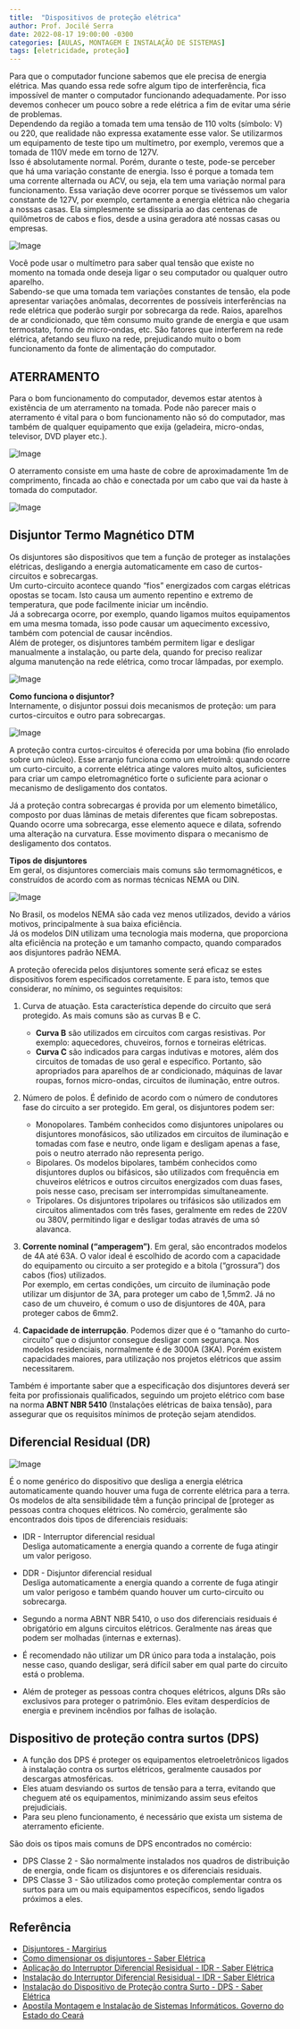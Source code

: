 ```yaml
---
title:  "Dispositivos de proteção elétrica"
author: Prof. Jocilé Serra
date: 2022-08-17 19:00:00 -0300
categories: [AULAS, MONTAGEM E INSTALAÇÃO DE SISTEMAS]
tags: [eletricidade, proteção]
---
```


Para que o computador funcione sabemos que ele precisa de energia elétrica. Mas quando essa rede sofre algum tipo de interferência, fica impossível de manter o computador funcionando adequadamente. Por isso devemos conhecer um pouco sobre a rede elétrica a fim de evitar uma série de problemas.  
Dependendo da região a tomada tem uma tensão de 110 volts (símbolo: V) ou 220, que realidade não expressa exatamente esse valor. Se utilizarmos um equipamento de teste tipo um multímetro, por exemplo, veremos que a tomada de 110V mede em torno de 127V.  
Isso é absolutamente normal. Porém, durante o teste, pode-se perceber que há uma variação constante de energia. Isso é porque a tomada tem uma corrente alternada ou ACV, ou seja, ela tem uma variação normal para funcionamento. Essa variação deve ocorrer
porque se tivéssemos um valor constante de 127V, por exemplo, certamente a energia elétrica não chegaria a nossas casas. Ela simplesmente se dissiparia ao das centenas de quilômetros de cabos e fios, desde a usina geradora até nossas casas ou empresas.

![Image](https://user-images.githubusercontent.com/45495068/185793015-1b856138-8751-4f32-80e2-1ca66692454c.png)

Você pode usar o multímetro para saber qual tensão que existe no momento na tomada onde deseja ligar o seu computador ou qualquer outro aparelho.  
Sabendo-se que uma tomada tem variações constantes de tensão, ela pode apresentar variações anômalas, decorrentes de possíveis interferências na rede elétrica que poderão surgir por sobrecarga da rede. Raios, aparelhos de ar condicionado, que têm
consumo muito grande de energia e que usam termostato, forno de micro-ondas, etc. São fatores que interferem na rede elétrica, afetando seu fluxo na rede, prejudicando muito o bom funcionamento da fonte de alimentação do computador.

## ATERRAMENTO

Para o bom funcionamento do computador, devemos estar atentos à existência de um aterramento na tomada. Pode não parecer mais o aterramento é vital para o bom funcionamento não só do computador, mas também de qualquer equipamento que exija
(geladeira, micro-ondas, televisor, DVD player etc.).  

![Image](https://user-images.githubusercontent.com/45495068/185793855-ea604228-2d54-4b19-a4cb-3401389b5a56.png)

O aterramento consiste em uma haste de cobre de aproximadamente 1m de comprimento, fincada ao chão e conectada por um cabo que vai da haste à tomada do computador.

![Image](https://user-images.githubusercontent.com/45495068/185794833-52a2f7b8-c159-4265-973f-6e251fff0d04.png)

## Disjuntor Termo Magnético DTM

Os disjuntores são dispositivos que tem a função de proteger as instalações elétricas, desligando a energia automaticamente em caso de curtos-circuitos e sobrecargas.  
Um curto-circuito acontece quando “fios” energizados com cargas elétricas opostas se tocam. Isto causa um aumento repentino e extremo de temperatura, que pode facilmente iniciar um incêndio.  
Já a sobrecarga ocorre, por exemplo, quando ligamos muitos equipamentos em uma mesma tomada, isso pode causar um aquecimento excessivo, também com potencial de causar incêndios.  
Além de proteger, os disjuntores também permitem ligar e desligar manualmente a instalação, ou parte dela, quando for preciso realizar alguma manutenção na rede elétrica, como trocar lâmpadas, por exemplo.  

![Image](https://user-images.githubusercontent.com/45495068/185794248-af64410a-4313-49fa-a622-ee7261b2c65e.png)

**Como funciona o disjuntor?**  
Internamente, o disjuntor possui dois mecanismos de proteção: um para curtos-circuitos e outro para sobrecargas.  

![Image](https://user-images.githubusercontent.com/45495068/185794528-e80a042c-bbd5-47a0-bf4c-925bb547b9e5.png)

A proteção contra curtos-circuitos é oferecida por uma bobina (fio enrolado sobre um núcleo). Esse arranjo funciona como um eletroímã: quando ocorre um curto-circuito, a corrente elétrica atinge valores muito altos, suficientes para criar um campo eletromagnético forte o suficiente para acionar o mecanismo de desligamento dos contatos.  

Já a proteção contra sobrecargas é provida por um elemento bimetálico, composto por duas lâminas de metais diferentes que ficam sobrepostas. Quando ocorre uma sobrecarga, esse elemento aquece e dilata, sofrendo uma alteração na curvatura. Esse movimento dispara o mecanismo de desligamento dos contatos.  

**Tipos de disjuntores**  
Em geral, os disjuntores comerciais mais comuns são termomagnéticos, e construídos de acordo com as normas técnicas NEMA ou DIN.

![Image](https://user-images.githubusercontent.com/45495068/185794641-7309209a-4d01-4147-abfc-b98eaf654be2.png)

No Brasil, os modelos NEMA são cada vez menos utilizados, devido a vários motivos, principalmente à sua baixa eficiência.  
Já os modelos DIN utilizam uma tecnologia mais moderna, que proporciona alta eficiência na proteção e um tamanho compacto, quando comparados aos disjuntores padrão NEMA.  

A proteção oferecida pelos disjuntores somente será eficaz se estes dispositivos forem especificados corretamente. E para isto, temos que considerar, no mínimo, os seguintes requisitos:  

1) Curva de atuação. Esta característica depende do circuito que será protegido. As mais comuns são as curvas B e C.
   - **Curva B** são utilizados em circuitos com cargas resistivas. Por exemplo: aquecedores, chuveiros, fornos e torneiras elétricas.
   - **Curva C** são indicados para cargas indutivas e motores, além dos circuitos de tomadas de uso geral e específico. Portanto, são apropriados para aparelhos de ar condicionado, máquinas de lavar roupas, fornos micro-ondas, circuitos de iluminação, entre outros.

2) Número de polos. É definido de acordo com o número de condutores fase do circuito a ser protegido. Em geral, os disjuntores podem ser:
   - Monopolares. Também conhecidos como disjuntores unipolares ou disjuntores monofásicos, são utilizados em circuitos de iluminação e tomadas com fase e neutro, onde ligam e desligam apenas a fase, pois o neutro aterrado não representa perigo.  
   - Bipolares. Os modelos bipolares, também conhecidos como disjuntores duplos ou bifásicos, são utilizados com frequência em chuveiros elétricos e outros circuitos energizados com duas fases, pois nesse caso, precisam ser interrompidas simultaneamente.
   - Tripolares. Os disjuntores tripolares ou trifásicos são utilizados em circuitos alimentados com três fases, geralmente em redes de 220V ou 380V, permitindo ligar e desligar todas através de uma só alavanca.

3) **Corrente nominal (“amperagem”)**.  Em geral, são encontrados modelos de 4A até 63A. O valor ideal é escolhido de acordo com a capacidade do equipamento ou circuito a ser protegido e a bitola (“grossura”) dos cabos (fios) utilizados.  
   Por exemplo, em certas condições, um circuito de iluminação pode utilizar um disjuntor de 3A, para proteger um cabo de 1,5mm2. Já no caso de um chuveiro, é comum o uso de disjuntores de 40A, para proteger cabos de 6mm2.

4) **Capacidade de interrupção**. Podemos dizer que é o “tamanho do curto-circuito” que o disjuntor consegue desligar com segurança. Nos modelos residenciais, normalmente é de 3000A (3KA). Porém existem capacidades maiores, para utilização nos projetos elétricos que assim necessitarem.

Também é importante saber que a especificação dos disjuntores deverá ser feita por profissionais qualificados, seguindo um projeto elétrico com base na norma **ABNT NBR 5410** (Instalações elétricas de baixa tensão), para assegurar que os requisitos mínimos de proteção sejam atendidos.

## Diferencial Residual (DR)

![Image](https://user-images.githubusercontent.com/45495068/185796087-6604aaca-2a2a-4e64-ad77-83a69b01976d.png)

É o nome genérico do dispositivo que desliga a energia elétrica automaticamente quando houver uma fuga de corrente elétrica para a terra. Os modelos de alta sensibilidade têm a função principal de [proteger as pessoas contra choques elétricos. No comércio, geralmente são encontrados dois tipos de diferenciais residuais:

- IDR - Interruptor diferencial residual  
Desliga automaticamente a energia quando a corrente de fuga atingir um valor perigoso.

- DDR - Disjuntor diferencial residual  
Desliga automaticamente a energia quando a corrente de fuga atingir um valor perigoso e também quando houver um curto-circuito ou sobrecarga.

- Segundo a norma ABNT NBR 5410, o uso dos diferenciais residuais é obrigatório em alguns circuitos elétricos. Geralmente nas áreas que podem ser molhadas (internas e externas).
- É recomendado não utilizar um DR único para toda a instalação, pois nesse caso, quando desligar, será difícil saber em qual parte do circuito está o problema.
- Além de proteger as pessoas contra choques elétricos, alguns DRs são exclusivos para proteger o patrimônio. Eles evitam desperdícios de energia e previnem incêndios por falhas de isolação.

## Dispositivo de proteção contra surtos (DPS)

- A função dos DPS é proteger os equipamentos eletroeletrônicos ligados à instalação contra os surtos elétricos, geralmente causados por descargas atmosféricas.
- Eles atuam desviando os surtos de tensão para a terra, evitando que cheguem até os equipamentos, minimizando assim seus efeitos prejudiciais.
- Para seu pleno funcionamento, é necessário que exista um sistema de aterramento eficiente.

São dois os tipos mais comuns de DPS encontrados no comércio:

- DPS Classe 2 - São normalmente instalados nos quadros de distribuição de energia, onde ficam os disjuntores e os diferenciais residuais.
- DPS Classe 3 - São utilizados como proteção complementar contra os surtos para um ou mais equipamentos específicos, sendo ligados próximos a eles.

## Referência

- [Disjuntores - Margirius](https://www.margirius.com.br/blog/disjuntores-entenda-sua-importancia-e-saiba-como-funcionam/)
- [Como dimensionar os disjuntores - Saber Elétrica](https://www.sabereletrica.com.br/como-dimensionar-disjuntor/)
- [Aplicação do Interruptor Diferencial Resisidual - IDR - Saber Elétrica](https://www.sabereletrica.com.br/disjuntor-drs/)
- [Instalação do Interruptor Diferencial Resisidual - IDR - Saber Elétrica](https://www.sabereletrica.com.br/interruptor-diferencial-residual-idr/)
- [Instalação do Dispositivo de Proteção contra Surto - DPS - Saber Elétrica](https://www.sabereletrica.com.br/funcionamento-e-instalacao-dps/)
- [Apostila Montagem e Instalação de Sistemas Informáticos. Governo do Estado do Ceará](https://educacaoprofissional.seduc.ce.gov.br/images/material_didatico/redes_de_computadores/redes_de_computadores_montagem_instalacoes_sistemas_informaticos.pdf)

